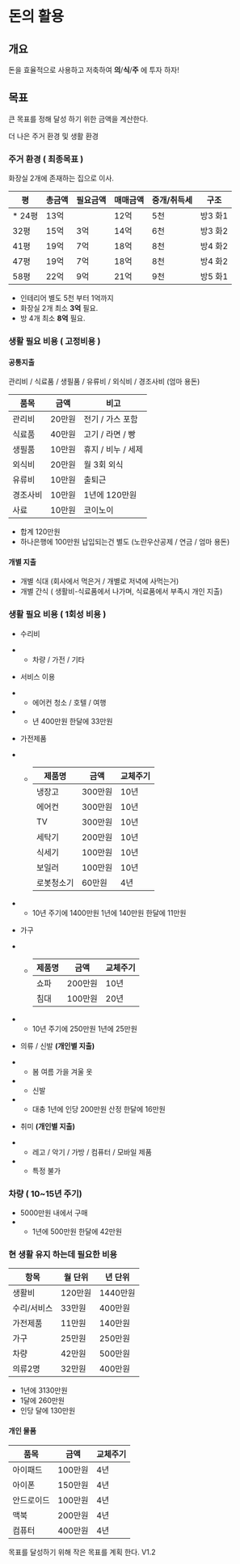 # 돈의 활용
## 개요

돈을 효율적으로 사용하고 저축하여 **의**/**식**/**주** 에 투자 하자!

## 목표

큰 목표를 정해 달성 하기 위한 금액을 계산한다.

더 나은 주거 환경 및 생활 환경


### 주거 환경 ( 최종목표 )

화장실 2개에 존재하는 집으로 이사.

|평|총금액|필요금액|매매금액|중개/취득세|구조|
|--|------|--------|-----------|--------|----|
|* 24평|13억||12억|5천|방3 화1|
|32평|15억|3억|14억|6천|방3 화2|
|41평|19억|7억|18억|8천|방4 화2|
|47평|19억|7억|18억|8천|방4 화2|
|58평|22억|9억|21억|9천|방5 화1|


* 인테리어 별도 5천 부터 1억까지
* 화장실 2개 최소 **3억** 필요.
* 방 4개 최소 **8억** 필요.


### 생활 필요 비용 ( 고정비용 )
#### 공통지출

관리비 / 식료품 / 생필품 / 유류비 / 외식비 / 경조사비 (엄마 용돈)

|품목|금액|비고|
|-----|-----|-----|
|관리비|20만원|전기 / 가스 포함|
|식료품|40만원|고기 / 라면 / 빵 |
|생필품|10만원|휴지 / 비누 / 세제|
|외식비|20만원|월 3회 외식|
|유류비|10만원|출퇴근|
|경조사비|10만원|1년에 120만원|
|사료|10만원|코이노이|

* 합계 120만원
* 하나은행에 100만원 납입되는건 별도 (노란우산공제 / 연금 / 엄마 용돈)

#### 개별 지출
* 개별 식대 (회사에서 먹은거 / 개별로 저녁에 사먹는거)
* 개별 간식 ( 생활비-식료품에서 나가며, 식료품에서 부족시 개인 지출)

### 생활 필요 비용 ( 1회성 비용 )
* 수리비
* * 차량 / 가전 / 기타
* 서비스 이용
* * 에어컨 청소 / 호텔 / 여행 
* * 년 400만원 한달에 33만원
 
* 가전제품
* * |제품명|금액|교체주기|
    |-----|----|--------|
    |냉장고|300만원|10년|
    |에어컨|300만원|10년|
    |TV|300만원|10년|
    |세탁기|200만원|10년|
    |식세기|100만원|10년|
    |보일러|100만원|10년|
    |로봇청소기|60만원|4년|
* * 10년 주기에 1400만원 1년에 140만원 한달에 11만원
   
   
* 가구
* * |제품명|금액|교체주기|
    |-----|----|---------
    |쇼파|200만원|10년|
    |침대|100만원|20년|

* * 10년 주기에 250만원 1년에 25만원

* 의류 / 신발 **(개인별 지출)**
* * 봄 여름 가을 겨울 옷
* * 신발
* * 대충 1년에 인당 200만원 산정 한달에 16만원
 
* 취미 **(개인별 지출)**
* * 레고 / 악기 / 가방 / 컴퓨터 / 모바일 제품
* * 특정 불가
 
### 차량 ( 10~15년 주기)
* 5000만원 내에서 구매
* * 1년에 500만원 한달에 42만원
 
### 현 생활 유지 하는데 필요한 비용

|항목|월 단위 | 년 단위|
|----|--------|--------|
|생활비|120만원 |1440만원|
|수리/서비스|33만원 |400만원|
|가전제품|11만원 |140만원|
|가구|25만원 |250만원|
|차량|42만원 |500만원|
|의류2명|32만원 |400만원|

* 1년에 3130만원
* 1달에 260만원
* 인당 달에 130만원

#### 개인 물품

|품목|금액|교체주기|
|----|----|--------|
|아이패드|100만원|4년|
|아이폰|150만원|4년|
|안드로이드|100만원|4년|
|맥북|200만원|4년|
|컴퓨터|400만원|4년|

목표를 달성하기 위해 작은 목표를 계획 한다.
V1.2
